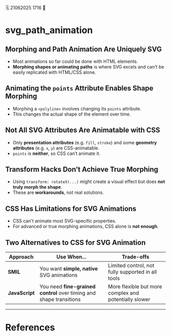 🗓️ 21062025 1716
📎

# svg_path_animation
## Morphing and Path Animation Are Uniquely SVG
- Most animations so far could be done with HTML elements.
- **Morphing shapes or animating paths** is where SVG excels and can't be easily replicated with HTML/CSS alone.

## Animating the `points` Attribute Enables Shape Morphing
- Morphing a `<polyline>` involves changing its `points` attribute.
- This changes the actual shape of the element over time.

## Not All SVG Attributes Are Animatable with CSS
- Only **presentation attributes** (e.g. `fill`, `stroke`) and some **geometry attributes** (e.g. `x`, `y`) are CSS-animatable.
- `points` is **neither**, so CSS can’t animate it.

## Transform Hacks Don’t Achieve True Morphing
- Using `transform: rotateX(...)` might create a visual effect but does **not truly morph the shape**.
- These are **workarounds**, not real solutions.

## CSS Has Limitations for SVG Animations
- CSS can't animate most SVG-specific properties.
- For advanced or true morphing animations, CSS alone is **not enough**.

## Two Alternatives to CSS for SVG Animation

| Approach       | Use When...                                                         | Trade-offs                                            |
| -------------- | ------------------------------------------------------------------- | ----------------------------------------------------- |
| **SMIL**       | You want **simple, native** SVG animations                          | Limited control, not fully supported in all tools     |
| **JavaScript** | You need **fine-grained control** over timing and shape transitions | More flexible but more complex and potentially slower |

---
# References
